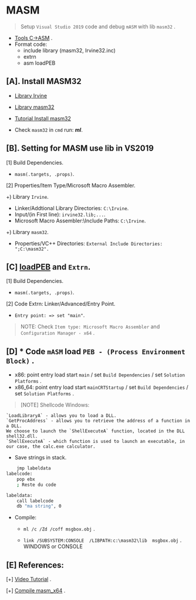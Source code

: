 # MASM
>Setup `Visual Studio 2019` code and debug `mASM` with lib `masm32` .

- [Tools C->ASM](https://godbolt.org/) .
- Format code:
  * include library (masm32, Irvine32.inc)
  * extrn 
  * asm loadPEB


## [A]. Install MASM32

- [Library Irvine](https://asmirvine.com/)

- [Library masm32](https://www.masm32.com/download.htm)

- [Tutorial Install masm32](https://asmdude.wordpress.com/2019/02/15/how-to-install-masm32-on-windows-10/)

- Check `masm32` in `cmd` run: *__ml__*.

## [B]. Setting for MASM use lib in VS2019

[1] Build Dependencies.
- `masm(.targets, .props)`.

[2] Properties/Item Type/Microsoft Macro Assembler.
  
+) Library `Irvine`.

- Linker/Addtional Library Directories: `C:\Irvine`.
- Input/(in First line): `irvine32.lib;...`.
- Microsoft Macro Assembler:\Include Paths: `C:\Irvine`.
   
+) Library `masm32`.
- Properties/VC++ Directories:
`External Include Directories: ";C:\masm32".`

## [C] [loadPEB](https://securitycafe.ro/2015/10/30/introduction-to-windows-shellcode-development-part1/) and `Extrn`.

[1] Build Dependencies.
- `masm(.targets, .props)`.

[2] Code Extrn: Linker/Advanced/Entry Point.
- `Entry point: => set "main"`.

>NOTE: Check `Item type: Microsoft Macro Assembler` and `Configuration Manager - x64` .

## [D] * Code `mASM` load `PEB - (Process Environment Block)` .

- x86: point entry load start `main` / set `Build Dependencies` / set `Solution Platforms` .
- x86_64: point entry load start `mainCRTStartup` / set `Build Dependencies` / set `Solution Platforms` . 

> [NOTE] Shellcode Windows:

```
`LoadLibraryA` - allows you to load a DLL. 
`GetProcAddress` - allows you to retrieve the address of a function in a DLL. 
We choose to launch the `ShellExecuteA` function, located in the DLL shell32.dll. 
`ShellExecuteA` - which function is used to launch an executable, in our case, the calc.exe calculator.
```

* Save strings in stack.

```bash 
    jmp labeldata
labelcode:
    pop ebx
    ; Reste du code

labeldata:
    call labelcode
    db "ma string", 0
```

- Compile: 
 
  * `ml /c /Zd /coff msgbox.obj` .

  * `link /SUBSYSTEM:CONSOLE  /LIBPATH:c:\masm32\lib  msgbox.obj` . WINDOWS or CONSOLE


## [E] References:

[+] [Video Tutorial](https://www.youtube.com/watch?v=9e1ER2o83N0&list=PL2YJKKcudhJ0ar-IYMehPGRwbcUz8NZJj&index=19&t=11s) .

[+] [Compile masm_x64](https://web.archive.org/web/20140225144938/http://www.codegurus.be/codegurus/Programming/assembler&win64_en.htm) .






      

      

